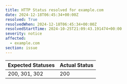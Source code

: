 ```yaml
---
title: HTTP Status resolved for example.com
date: 2024-12-18T06:45:34+00:00Z
resolved: True
resolvedWhen: 2024-12-18T06:45:34+00:00Z
resolvedStartTime: 2024-10-25T21:09:43.191474+00:00
severity: notice
affected:
  - example.com
section: issue
---
```


| Expected Statuses | Actual Status  |
|-------------------|----------------|
| 200, 301, 302 | 200 |

